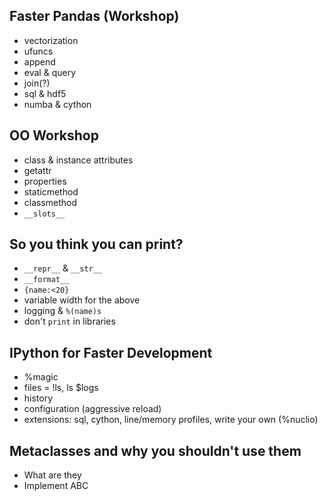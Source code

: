## Faster Pandas (Workshop)

- vectorization
- ufuncs
- append
- eval & query
- join(?)
- sql & hdf5
- numba & cython

## OO Workshop
- class & instance attributes
- getattr
- properties
- staticmethod
- classmethod
- `__slots__`

## So you think you can print?
- `__repr__` & `__str__`
- `__format__`
- `{name:<20}`
- variable width for the above
- logging & `%(name)s`
- don't `print` in libraries

## IPython for Faster Development
- %magic
- files = !ls, ls $logs
- history
- configuration (aggressive reload)
- extensions: sql, cython, line/memory profiles, write your own (%nuclio)

## Metaclasses and why you shouldn't use them
- What are they
- Implement ABC
